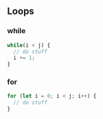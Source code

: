 ## Loops

### while
```javascript
while(i < j) {
  // do stuff
  i += 1;
}
```

### for
```javascript
for (let i = 0; i < j; i++) {
  // do stuff
}
```
